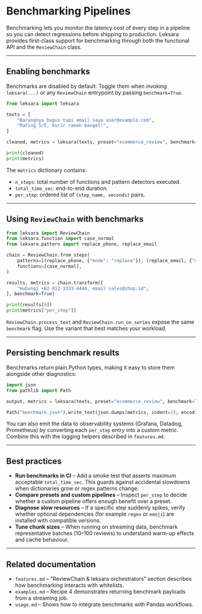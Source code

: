 # Benchmarking Pipelines

Benchmarking lets you monitor the latency cost of every step in a pipeline so you can detect regressions before shipping to production. Leksara provides first-class support for benchmarking through both the functional API and the `ReviewChain` class.

---

## Enabling benchmarks

Benchmarks are disabled by default. Toggle them when invoking `leksara(...)` or any `ReviewChain` entrypoint by passing `benchmark=True`.

```python
from leksara import leksara

texts = [
    "Barangnya bagus tapi email saya user@example.com",
    "Rating 5/5, kurir ramah banget!",
]

cleaned, metrics = leksara(texts, preset="ecommerce_review", benchmark=True)

print(cleaned)
print(metrics)
```

The `metrics` dictionary contains:

- `n_steps`: total number of functions and pattern detectors executed.
- `total_time_sec`: end-to-end duration.
- `per_step`: ordered list of `(step_name, seconds)` pairs.

---

## Using `ReviewChain` with benchmarks

```python
from leksara import ReviewChain
from leksara.function import case_normal
from leksara.pattern import replace_phone, replace_email

chain = ReviewChain.from_steps(
    patterns=[(replace_phone, {"mode": "replace"}), (replace_email, {"mode": "replace"})],
    functions=[case_normal],
)

results, metrics = chain.transform([
    "Hubungi +62 812-3333-4444, email sales@shop.id",
], benchmark=True)

print(results[0])
print(metrics["per_step"])
```

`ReviewChain.process_text` and `ReviewChain.run_on_series` expose the same `benchmark` flag. Use the variant that best matches your workload.

---

## Persisting benchmark results

Benchmarks return plain Python types, making it easy to store them alongside other diagnostics:

```python
import json
from pathlib import Path

output, metrics = leksara(texts, preset="ecommerce_review", benchmark=True)

Path("benchmark.json").write_text(json.dumps(metrics, indent=2), encoding="utf-8")
```

You can also emit the data to observability systems (Grafana, Datadog, Prometheus) by converting each `per_step` entry into a custom metric. Combine this with the logging helpers described in `features.md`.

---

## Best practices

- **Run benchmarks in CI** – Add a smoke test that asserts maximum acceptable `total_time_sec`. This guards against accidental slowdowns when dictionaries grow or regex patterns change.
- **Compare presets and custom pipelines** – Inspect `per_step` to decide whether a custom pipeline offers enough benefit over a preset.
- **Diagnose slow resources** – If a specific step suddenly spikes, verify whether optional dependencies (for example `regex` or `emoji`) are installed with compatible versions.
- **Tune chunk sizes** – When running on streaming data, benchmark representative batches (10–100 reviews) to understand warm-up effects and cache behaviour.

---

## Related documentation

- `features.md` – “ReviewChain & leksara orchestrators” section describes how benchmarking interacts with whitelists.
- `examples.md` – Recipe 4 demonstrates returning benchmark payloads from a streaming job.
- `usage.md` – Shows how to integrate benchmarks with Pandas workflows.
